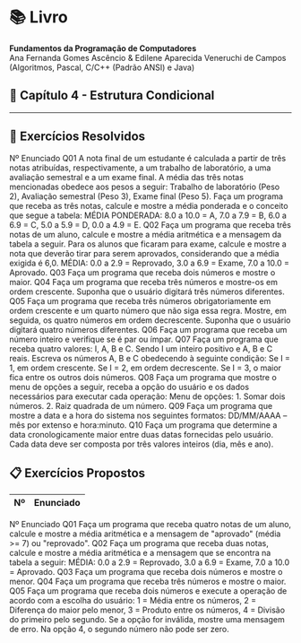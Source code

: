 # 📚 Livro
**Fundamentos da Programação de Computadores**  
Ana Fernanda Gomes Ascêncio & Edilene Aparecida Veneruchi de Campos  
(Algoritmos, Pascal, C/C++ (Padrão ANSI) e Java)

## 📘 Capítulo 4 - Estrutura Condicional

---
## 📌 Exercícios Resolvidos
Nº	Enunciado
Q01	A nota final de um estudante é calculada a partir de três notas atribuídas, respectivamente, a um trabalho de laboratório, a uma avaliação semestral e a um exame final. A média das três notas mencionadas obedece aos pesos a seguir: Trabalho de laboratório (Peso 2), Avaliação semestral (Peso 3), Exame final (Peso 5). Faça um programa que receba as três notas, calcule e mostre a média ponderada e o conceito que segue a tabela: MÉDIA PONDERADA: 8.0 a 10.0 = A, 7.0 a 7.9 = B, 6.0 a 6.9 = C, 5.0 a 5.9 = D, 0.0 a 4.9 = E.
Q02	Faça um programa que receba três notas de um aluno, calcule e mostre a média aritmética e a mensagem da tabela a seguir. Para os alunos que ficaram para exame, calcule e mostre a nota que deverão tirar para serem aprovados, considerando que a média exigida é 6,0. MÉDIA: 0.0 a 2.9 = Reprovado, 3.0 a 6.9 = Exame, 7.0 a 10.0 = Aprovado.
Q03	Faça um programa que receba dois números e mostre o maior.
Q04	Faça um programa que receba três números e mostre-os em ordem crescente. Suponha que o usuário digitará três números diferentes.
Q05	Faça um programa que receba três números obrigatoriamente em ordem crescente e um quarto número que não siga essa regra. Mostre, em seguida, os quatro números em ordem decrescente. Suponha que o usuário digitará quatro números diferentes.
Q06	Faça um programa que receba um número inteiro e verifique se é par ou ímpar.
Q07	Faça um programa que receba quatro valores: I, A, B e C. Sendo I um inteiro positivo e A, B e C reais. Escreva os números A, B e C obedecendo à seguinte condição: Se I = 1, em ordem crescente. Se I = 2, em ordem decrescente. Se I = 3, o maior fica entre os outros dois números.
Q08	Faça um programa que mostre o menu de opções a seguir, receba a opção do usuário e os dados necessários para executar cada operação: Menu de opções: 1. Somar dois números. 2. Raiz quadrada de um número.
Q09	Faça um programa que mostre a data e a hora do sistema nos seguintes formatos: DD/MM/AAAA – mês por extenso e hora:minuto.
Q10	Faça um programa que determine a data cronologicamente maior entre duas datas fornecidas pelo usuário. Cada data deve ser composta por três valores inteiros (dia, mês e ano).
## 📋 Exercícios Propostos
| Nº | Enunciado |
| :--:  | :-- | 
Nº	Enunciado
Q01	Faça um programa que receba quatro notas de um aluno, calcule e mostre a média aritmética e a mensagem de "aprovado" (média >= 7) ou "reprovado".
Q02	Faça um programa que receba duas notas, calcule e mostre a média aritmética e a mensagem que se encontra na tabela a seguir: MÉDIA: 0.0 a 2.9 = Reprovado, 3.0 a 6.9 = Exame, 7.0 a 10.0 = Aprovado.
Q03	Faça um programa que receba dois números e mostre o menor.
Q04	Faça um programa que receba três números e mostre o maior.
Q05	Faça um programa que receba dois números e execute a operação de acordo com a escolha do usuário: 1 = Média entre os números, 2 = Diferença do maior pelo menor, 3 = Produto entre os números, 4 = Divisão do primeiro pelo segundo. Se a opção for inválida, mostre uma mensagem de erro. Na opção 4, o segundo número não pode ser zero.
